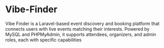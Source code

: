 # Vibe-Finder
Vibe Finder is a Laravel-based event discovery and booking platform that connects users with live events matching their interests. Powered by MySQL and PHPMyAdmin, it supports attendees, organizers, and admin roles, each with specific capabilities
